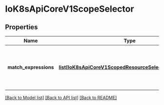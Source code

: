 # IoK8sApiCoreV1ScopeSelector

## Properties
Name | Type | Description | Notes
------------ | ------------- | ------------- | -------------
**match_expressions** | [**list[IoK8sApiCoreV1ScopedResourceSelectorRequirement]**](IoK8sApiCoreV1ScopedResourceSelectorRequirement.md) | A list of scope selector requirements by scope of the resources. | [optional] 

[[Back to Model list]](../README.md#documentation-for-models) [[Back to API list]](../README.md#documentation-for-api-endpoints) [[Back to README]](../README.md)

